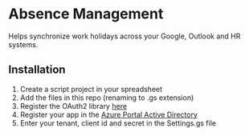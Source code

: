 # Absence Management

Helps synchronize work holidays across your Google, Outlook and HR systems.

## Installation

1. Create a script project in your spreadsheet
1. Add the files in this repo (renaming to .gs extension)
1. Register the OAuth2 library [here](https://github.com/gsuitedevs/apps-script-oauth2)
1. Register your app in the [Azure Portal Active Directory](https://portal.azure.com)
1. Enter your tenant, client id and secret in the Settings.gs file
